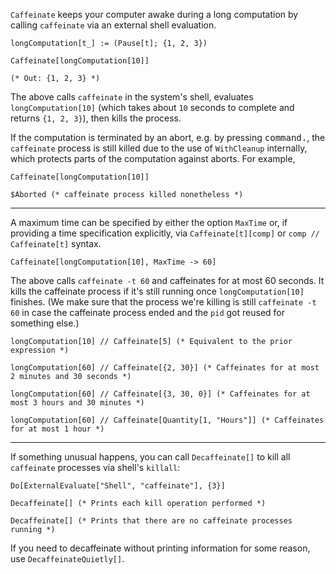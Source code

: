 `Caffeinate` keeps your computer awake during a long computation by calling `caffeinate` via an external shell evaluation.

```
longComputation[t_] := (Pause[t]; {1, 2, 3})

Caffeinate[longComputation[10]]

(* Out: {1, 2, 3} *)
```
The above calls `caffeinate` in the system's shell, evaluates `longComputation[10]` (which takes about `10` seconds to complete and returns `{1, 2, 3}`), then kills the process.

If the computation is terminated by an abort, e.g. by pressing <kbd>command</kbd><kbd>.</kbd>, the `caffeinate` process is still killed due to the use of `WithCleanup` internally, which protects parts of the computation against aborts. For example,
```
Caffeinate[longComputation[10]]

$Aborted (* caffeinate process killed nonetheless *)
```
------
A maximum time can be specified by either the option `MaxTime` or, if providing a time specification explicitly, via `Caffeinate[t][comp]` or `comp // Caffeinate[t]` syntax.
```
Caffeinate[longComputation[10], MaxTime -> 60]
```
The above calls `caffeinate -t 60` and caffeinates for at most 60 seconds. It kills the caffeinate process if it's still running once `longComputation[10]` finishes. (We make sure that the process we're killing is still `caffeinate -t 60` in case the caffeinate process ended and the `pid` got reused for something else.)
```
longComputation[10] // Caffeinate[5] (* Equivalent to the prior expression *)
```
```
longComputation[60] // Caffeinate[{2, 30}] (* Caffeinates for at most 2 minutes and 30 seconds *)
```
```
longComputation[60] // Caffeinate[{3, 30, 0}] (* Caffeinates for at most 3 hours and 30 minutes *)
```
```
longComputation[60] // Caffeinate[Quantity[1, "Hours"]] (* Caffeinates for at most 1 hour *)
```
-----
If something unusual happens, you can call `Decaffeinate[]` to kill all `caffeinate` processes via shell's `killall`:
```
Do[ExternalEvaluate["Shell", "caffeinate"], {3}]

Decaffeinate[] (* Prints each kill operation performed *)

Decaffeinate[] (* Prints that there are no caffeinate processes running *)
```
If you need to decaffeinate without printing information for some reason, use `DecaffeinateQuietly[]`.
